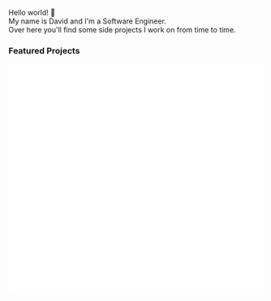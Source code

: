 
Hello world! 👋  
My name is David and I'm a Software Engineer.  
Over here you'll find some side projects I work on from time to time.

### Featured Projects

<a href="https://www.github.com/Dvd848/riskout">
    <img src="images/riskout.svg" alt="Risk Out" align="left" />
</a>

